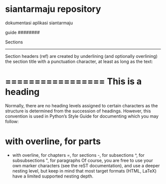 # siantarmaju repository
dokumentasi aplikasi siantarmaju

guide
########

Sections
*************

Section headers (ref) are created by underlining (and optionally overlining) the section title with a punctuation character, at least as long as the text:

=================
This is a heading
=================
Normally, there are no heading levels assigned to certain characters as the structure is determined from the succession of headings. However, this convention is used in Python’s Style Guide for documenting which you may follow:

# with overline, for parts
* with overline, for chapters
=, for sections
-, for subsections
^, for subsubsections
", for paragraphs
Of course, you are free to use your own marker characters (see the reST documentation), and use a deeper nesting level, but keep in mind that most target formats (HTML, LaTeX) have a limited supported nesting depth.

